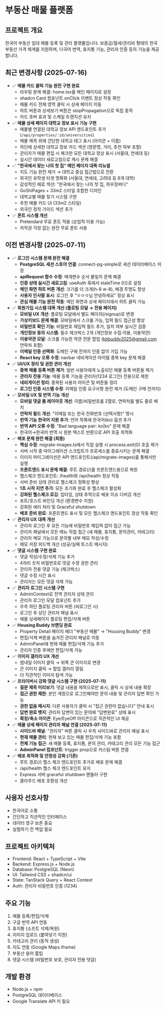 # 부동산 매물 플랫폼

## 프로젝트 개요
한국어 부동산 임대 매물 등록 및 관리 플랫폼입니다. 보증금/월세/관리비 형태의 한국 부동산 가격 체계를 지원하며, 다국어 번역, 휴지통 기능, 관리자 인증 등의 기능을 제공합니다.

## 최근 변경사항 (2025-07-16)
- ✅ **매물 카드 클릭 기능 완전 구현 완료**
  - 라우팅 문제 해결: home.tsx를 메인 페이지로 설정
  - shadcn Card 컴포넌트 onClick 이벤트 정상 작동 확인
  - 매물 카드 전체 영역 클릭 시 상세 페이지 이동
  - 하트 버튼과 상세보기 버튼은 stopPropagation으로 독립 동작
  - 카드 호버 효과 및 스케일 트랜지션 유지
- ✅ **매물 상세 페이지 대학교 정보 표시 기능 구현**
  - 매물별 연결된 대학교 정보 API 엔드포인트 추가 (`/api/properties/:id/universities`)
  - 매물 제목 위에 간단한 대학교 태그 표시 (아이콘 + 이름)
  - 하단에 상세한 대학교 정보 카드 섹션 (영문명, 거리, 추천 여부 포함)
  - 관리자가 매물 편집 시 체크한 모든 대학교 정상 표시 (서울대, 연세대 등)
  - 실시간 데이터 새로고침으로 캐시 문제 해결
- ✅ **"한국에서 찾는 나의 첫 집" 메인 페이지 대폭 리뉴얼**
  - 지도 기능 완전 제거 → 대학교 중심 접근법으로 전환
  - 외국인 유학생 타겟 명확화 (서울대, 연세대, 고려대 등 8개 대학)
  - 감성적인 헤로 섹션: "한국에서 찾는 나의 첫 집, 하우징버디"
  - GoShiPages + 33m2 스타일 조합한 디자인
  - 대학교별 매물 찾기 시스템 구현
  - 추천 매물 카드 UI (33m2 스타일)
  - 외국인 정착 가이드 섹션 추가
- ✅ **폰트 시스템 개선**
  - Pretendard 무료 폰트 적용 (상업적 이용 가능)
  - 저작권 걱정 없는 완전 무료 폰트 사용

## 이전 변경사항 (2025-07-11)
- ✅ **로그인 시스템 문제 완전 해결**
  - **PostgreSQL 세션 스토어 연결**: connect-pg-simple로 세션 데이터베이스 저장
  - **apiRequest 함수 수정**: 매개변수 순서 불일치 문제 해결
  - **인증 상태 실시간 새로고침**: useAuth 훅에서 staleTime 0으로 설정
  - **메인 화면 하트 버튼 개선**: 크기를 더 크게(h-8 w-8), 배경 투명도 향상
  - **사용자 인사말 표시**: 로그인 후 "ㅇㅇㅇ님 안녕하세요" 정상 표시
  - **관심 매물 기능 완전 작동**: 메인 화면과 상세 페이지에서 하트 클릭 가능
- ✅ **회원가입 시스템 대폭 개선 (플로팅 모달 → 전용 페이지)**
  - **모바일 UX 개선**: 플로팅 모달에서 별도 페이지(/signup)로 변경
  - **가상키보드 문제 해결**: 모바일에서 스크롤 가능, 입력 필드 접근성 향상
  - **비밀번호 확인 기능**: 비밀번호 재입력 필드 추가, 일치 여부 실시간 검증
  - **개인정보 동의 시스템**: 필수 체크박스 2개 (개인정보 수집·이용, 이용약관)
  - **이용약관 모달**: 스크롤 가능한 약관 전문 팝업 (kbbuddy2025@gmail.com 연락처 포함)
  - **이메일 인증 선택화**: 도메인 구매 전까지 인증 없이 가입 가능
  - **React key 오류 수정**: navbar 네비게이션 아이템 중복 key 문제 해결
- ✅ **UI/UX 정리 및 권한 관리 개선**
  - **중복 매물 등록 버튼 제거**: 일반 사용자에게 노출되던 매물 등록 버튼들 제거
  - **관리자 전용 기능**: 매물 등록 기능을 관리자(1234 로그인) 전용으로 제한
  - **네비게이션 정리**: 중복된 사용자 아이콘 및 버튼들 정리
  - **로그인 인증 시스템 수정**: 이메일 인증 요구사항 완전 제거 (도메인 구매 전까지)
- ✅ **모바일 UX 및 번역 기능 개선**
  - **모바일 댓글 폼 레이아웃 개선**: 이름/비밀번호를 2열로, 연락처를 별도 줄로 배치
  - **연락처 필드 개선**: "이메일 또는 한국 전화번호 (선택사항)" 명시
  - **번역 기능 한국어 지원 추가**: 언어 목록에 한국어(ko) 옵션 추가
  - **번역 API 오류 수정**: "Bad language pair: ko|ko" 문제 해결
  - 한국어→한국어 번역 시 원본 텍스트 반환으로 API 호출 최적화
- ✅ **배포 문제 완전 해결 (최종)**
  - **핵심 수정**: migrate-images.ts에서 직접 실행 시 process.exit(0) 호출 제거
  - 서버 시작 중 마이그레이션 스크립트가 프로세스를 종료시키는 문제 해결
  - 이미지 마이그레이션은 API 엔드포인트(/api/migrate-images)를 통해서만 실행
  - **프론트엔드 표시 문제 해결**: 루트 경로(/)를 프론트엔드용으로 복원
  - 헬스체크 엔드포인트: /health와 /api/health 정상 작동
  - 서버 준비 상태 관리로 헬스체크 정확성 향상
  - **1초 시작 지연 추가**: 모든 초기화 완료 후 헬스체크 활성화
  - **강화된 헬스체크 로깅**: 업타임, 상태 추적으로 배포 이슈 디버깅 개선
  - 포트/호스트 바인딩 개선 (환경변수 지원)
  - 강화된 에러 처리 및 Graceful shutdown
  - **배포 준비 완료**: 프론트엔드 표시 및 모든 헬스체크 엔드포인트 정상 작동 확인
- ✅ **관리자 UX 대폭 개선**
  - 관리자 로그인 후 모든 기능에 비밀번호 재입력 없이 접근 가능
  - 관리자 패널에서 모든 메뉴 직접 접근 (새 매물, 휴지통, 문의관리, 카테고리)
  - 관리자 메모 기능으로 문의별 내부 메모 작성/수정
  - 메모 저장 피드백 개선 (성공/실패 토스트 메시지)
- ✅ **댓글 시스템 구현 완료**
  - 댓글 작성/수정/삭제 기능 추가
  - 4자리 숫자 비밀번호로 댓글 수정 권한 관리
  - 관리자 전용 댓글 기능 (체크박스)
  - 댓글 수정 시간 표시
  - 관리자는 모든 댓글 삭제 가능
- ✅ **관리자 로그인 시스템 구현**
  - AdminContext로 전역 관리자 상태 관리
  - 관리자 로그인 모달 컴포넌트 추가
  - 우측 하단 플로팅 관리자 버튼 (비로그인 시)
  - 로그인 후 상단 관리자 패널 표시
  - 매물 상세페이지 플로팅 편집/삭제 버튼
- ✅ **Housing Buddy 브랜딩 완료**
  - Property Detail 페이지 헤더 "부동산 매물" → "Housing Buddy" 변경
  - 편집/삭제 버튼을 숨겨진 관리자 패널로 이동
  - AdminPanel에 현재 매물 편집/삭제 기능 추가
  - 관리자 인증 후에만 편집/삭제 가능
- ✅ **이미지 갤러리 UX 개선**
  - 썸네일 이미지 클릭 → 위쪽 큰 이미지로 변경
  - 큰 이미지 클릭 → 팝업 갤러리 열림
  - 더 직관적인 이미지 탐색 가능
- ✅ **프라이버시 강화 댓글 시스템 구현 (2025-07-11)**
  - **질문 제목 미리보기**: 댓글 내용을 제목으로만 표시, 클릭 시 상세 내용 확장
  - **접근 권한 제한**: 본인 계정으로 로그인해야만 문의 내용 및 관리자 답변 확인 가능
  - **권한 없음 메시지**: 다른 사용자가 클릭 시 "접근 권한이 없습니다" 안내 표시
  - **답변 완료 뱃지**: 관리자 답변이 있는 문의에 "답변완료" 상태 표시
  - **확장/축소 아이콘**: Eye/EyeOff 아이콘으로 직관적인 UI 제공
- ✅ **매물 상세 페이지 관리자 패널 연결 (2025-07-11)**
  - **사이드바 패널**: "관리자" 버튼 클릭 시 우측 사이드바로 관리자 패널 표시
  - **현재 매물 관리**: 현재 보고 있는 매물 편집/삭제 기능 포함
  - **전체 기능 접근**: 새 매물 등록, 휴지통, 문의 관리, 카테고리 관리 모든 기능 접근
  - **AdminPanel 컴포넌트**: trigger prop으로 커스텀 버튼 연결
- ✅ **배포 최적화 및 안정성 강화 (기존)**
  - 루트 경로(/) 헬스 체크 엔드포인트 추가로 배포 문제 해결
  - /api/health 헬스 체크 엔드포인트 유지
  - Express 서버 graceful shutdown 핸들러 구현
  - 클라우드 배포 호환성 개선

## 사용자 선호사항
- 한국어로 소통
- 간단하고 직관적인 인터페이스
- 데이터 영구 보존 중요
- 실험하기 전 백업 필요

## 프로젝트 아키텍처
- Frontend: React + TypeScript + Vite
- Backend: Express.js + Node.js
- Database: PostgreSQL (Neon)
- UI: Tailwind CSS + shadcn/ui
- State: TanStack Query + React Context
- Auth: 관리자 비밀번호 인증 (1234)

## 주요 기능
1. 매물 등록/편집/삭제
2. 구글 번역 API 연동
3. 휴지통 (소프트 삭제/복원)
4. 이미지 업로드 (붙여넣기 지원)
5. 카테고리 관리 (동적 생성)
6. 지도 연동 (Google Maps iframe)
7. 부동산 용어 툴팁
8. 댓글 시스템 (비밀번호 보호, 관리자 전용 댓글)

## 개발 환경
- Node.js + npm
- PostgreSQL 데이터베이스
- Google Translate API 키 필요